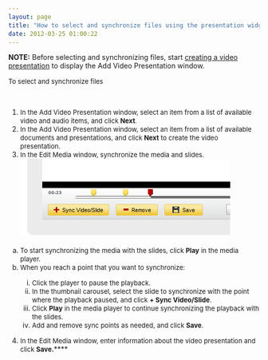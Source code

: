 ```yaml
---
layout: page
title: "How to select and synchronize files using the presentation widget in MediaSpace"
date: 2012-03-25 01:00:22
---
```


<p class="mce-note-graphic">
  <span><strong>NOTE:</strong> Before selecting and synchronizing files, start </span><a href="http://knowledge.kaltura.com/faq/how-create-video-presentation-mediaspace">creating a video presentation</a><span> to display the Add Video Presentation window.</span>
</p>

<span style="font-size: small;"><span class="mce-procedure">To select and synchronize files</span> </span>

 

1.  <span style="font-size: small;">In the Add Video Presentation window, select an item from a list of available video and audio items, and click <strong>Next</strong>.</span>
2.  <span style="font-size: small;">In the Add Video Presentation window, select an item from a list of available documents and presentations, and click <strong>Next</strong> to create the video presentation.</span>
3.  <span style="font-size: small;"><span style="font-size: small;">In the Edit Media window, synchronize the media and slides.</span></span>  
    <span style="font-family: Times New Roman,serif;"><span style="font-size: medium;"><img src="../../assets/387">
<ol style="list-style-type: lower-alpha;">
  <li>
    <span style="font-size: small;">To start synchronizing the media with the slides, click <strong>Play</strong> in the media player. </span>
  </li>
  <li>
    <span style="font-size: small;">When you reach a point that you want to synchronize:</span>
  </li>
  <ol style="list-style-type: lower-roman;">
    <li>
      <span style="font-size: small;">Click the player to pause the playback.</span>
    </li>
    <li>
      <span style="font-size: small;">In the thumbnail carousel, select the slide to synchronize with the point where the playback paused, and click <strong>+ Sync Video/Slide</strong>.</span>
    </li>
    <li>
      <span style="font-size: small;">Click <strong>Play</strong> in the media player to continue synchronizing the playback with the slides.</span>
    </li>
    <li>
      <span style="font-size: small;">Add and remove sync points as needed, and click <strong>Save</strong>.</span>
    </li>
  </ol>
</ol>

4.  <span style="font-size: small;">In the Edit Media window, enter information about the video presentation and click </span><span style="font-size: small;"><strong><span style="font-size: small;"><span style="font-size: small;"><strong>Save</strong>.</span></span></strong></span><span style="font-family: times new roman,times; font-size: small;"><strong></strong></span>****